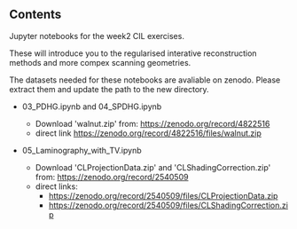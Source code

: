 ## Contents
Jupyter notebooks for the week2 CIL exercises.

These will introduce you to the regularised interative reconstruction methods and more compex scanning geometries.

The datasets needed for these notebooks are avaliable on zenodo. Please extract them and update the path to the new directory.

 - 03_PDHG.ipynb and 04_SPDHG.ipynb
   - Download 'walnut.zip' from: https://zenodo.org/record/4822516
   - direct link https://zenodo.org/record/4822516/files/walnut.zip

 - 05_Laminography_with_TV.ipynb
   - Download 'CLProjectionData.zip' and 'CLShadingCorrection.zip' from: https://zenodo.org/record/2540509
   - direct links: 
     - https://zenodo.org/record/2540509/files/CLProjectionData.zip
     - https://zenodo.org/record/2540509/files/CLShadingCorrection.zip
